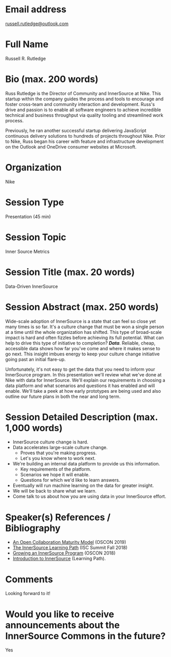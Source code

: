 # Email address
russell.rutledge@outlook.com

# Full Name
Russell R. Rutledge

# Bio (max. 200 words)
Russ Rutledge is the Director of Community and InnerSource at Nike.
This startup within the company guides the process and tools to encourage and foster cross-team and community interaction and development.
Russ's drive and passion is to enable all software engineers to achieve incredible technical and business throughput via quality tooling and streamlined work process.

Previously, he ran another successful startup delivering JavaScript continuous delivery solutions to hundreds of projects throughout Nike.
Prior to Nike, Russ began his career with feature and infrastructure development on the Outlook and OneDrive consumer websites at Microsoft. 

# Organization
Nike

# Session Type
Presentation (45 min)

# Session Topic
Inner Source Metrics

# Session Title (max. 20 words)
Data-Driven InnerSource

# Session Abstract (max. 250 words)
Wide-scale adoption of InnerSource is a state that can feel so close yet many times is so far.
It's a culture change that must be won a single person at a time until the whole organization has shifted.
This type of broad-scale impact is hard and often fizzles before achieving its full potential.
What can help to drive this type of initiative to completion?
***Data***.
Reliable, cheap, accessible data shows how far you've come and where it makes sense to go next.
This insight imbues energy to keep your culture change initiative going past an initial flare-up.

Unfortunately, it's not easy to get the data that you need to inform your InnerSource program.
In this presentation we'll review what we've done at Nike with data for InnerSource.
We'll explain our requirements in choosing a data platform and what scenarios and questions it has enabled and will enable.
We'll take a peek at how early prototypes are being used and also outline our future plans in both the near and long term.

# Session Detailed Description (max. 1,000 words)

* InnerSource culture change is hard.
* Data accelerates large-scale culture change.
  * Proves that you're making progress.
  * Let's you know where to work next.
* We're building an internal data platform to provide us this information.
  * Key requirements of the platform.
  * Scenarios we hope it will enable.
  * Questions for which we'd like to learn answers.
* Eventually will run machine learning on the data for greater insight.
* We will be back to share what we learn.
* Come talk to us about how you are using data in your InnerSource effort.

# Speaker(s) References / Bibliography
* [An Open Collaboration Maturity Model](https://learning.oreilly.com/videos/oscon-2019/9781492050643/9781492050643-video325987) (OSCON 2019)
* [The InnerSource Learning Path](http://innersourcecommons.org/events/isc-fall-2018/) (ISC Summit Fall 2018)
* [Growing an InnerSource Program](https://bit.ly/36HWIZz) (OSCON 2018)
* [Introduction to InnerSource](https://learning.oreilly.com/videos/introduction-to-innersource/9781492041504) (Learning Path).

# Comments
Looking forward to it!

# Would you like to receive announcements about the InnerSource Commons in the future?
Yes

